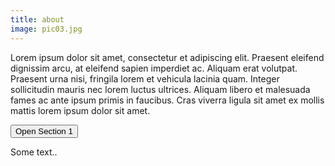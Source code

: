 ```yaml
---
title: about
image: pic03.jpg
---
```

Lorem ipsum dolor sit amet, consectetur et adipiscing elit. Praesent eleifend dignissim arcu, at eleifend sapien imperdiet ac. Aliquam erat volutpat. Praesent urna nisi, fringila lorem et vehicula lacinia quam. Integer sollicitudin mauris nec lorem luctus ultrices. Aliquam libero et malesuada fames ac ante ipsum primis in faucibus. Cras viverra ligula sit amet ex mollis mattis lorem ipsum dolor sit amet.

<button onclick="toggle('part1')">
Open Section 1</button>

<div id="part1" class="w3-container w3-hide">
  <p>Some text..</p>
</div>
